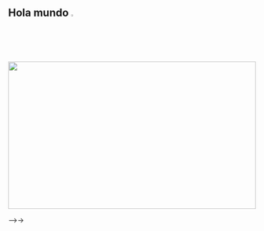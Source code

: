 <h2 color=red>Hola mundo <img src="https://images.emojiterra.com/google/android-nougat/512px/1f596.png" width=2%></h2>
<img src="https://cdn.dribbble.com/users/2158774/screenshots/4416038/music-boy.gif" height=300px width=100%>


-->->

<!--
**Cesar-Ignacio/Cesar-Ignacio** is a ✨ _special_ ✨ repository because its `README.md` (this file) appears on your GitHub profile.

Here are some ideas to get you started:

- 🔭 I’m currently working on ...
- 🌱 I’m currently learning Javascript
- 👯 I’m looking to collaborate on ...
- 🤔 I’m looking for help with ...
- 💬 Ask me about ...
- 📫 How to reach me: ...dd
- 😄 Pronouns: ...
- ⚡ Fun fact: 
